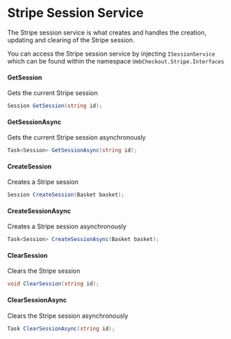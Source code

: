 # Stripe Session Service

The Stripe session service is what creates and handles the creation, updating and clearing of the Stripe session.

You can access the Stripe session service by injecting `ISessionService` which can be found within the namespace `UmbCheckout.Stripe.Interfaces`

#### GetSession

Gets the current Stripe session

```csharp
Session GetSession(string id);
```

#### GetSessionAsync

Gets the current Stripe session asynchronously

```csharp
Task<Session> GetSessionAsync(string id);
```

#### CreateSession

Creates a Stripe session

```csharp
Session CreateSession(Basket basket);
```

#### CreateSessionAsync

Creates a Stripe session asynchronously

```csharp
Task<Session> CreateSessionAsync(Basket basket);
```

#### ClearSession

Clears the Stripe session

```csharp
void ClearSession(string id);
```

#### ClearSessionAsync

Clears the Stripe session asynchronously

```csharp
Task ClearSessionAsync(string id);
```
